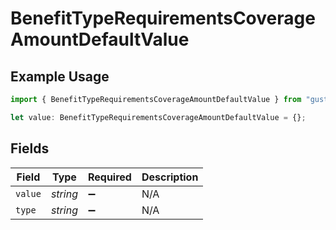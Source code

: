 # BenefitTypeRequirementsCoverageAmountDefaultValue

## Example Usage

```typescript
import { BenefitTypeRequirementsCoverageAmountDefaultValue } from "gusto_embedded/models/components";

let value: BenefitTypeRequirementsCoverageAmountDefaultValue = {};
```

## Fields

| Field              | Type               | Required           | Description        |
| ------------------ | ------------------ | ------------------ | ------------------ |
| `value`            | *string*           | :heavy_minus_sign: | N/A                |
| `type`             | *string*           | :heavy_minus_sign: | N/A                |